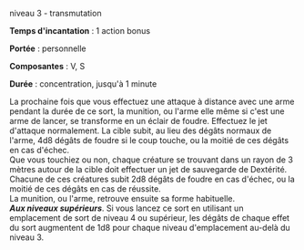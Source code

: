 niveau 3 - transmutation

**Temps d'incantation** : 1 action bonus

**Portée** : personnelle

**Composantes** : V, S

**Durée** : concentration, jusqu'à 1 minute

La prochaine fois que vous effectuez une attaque à distance avec une arme pendant la durée de ce sort, la munition, ou l'arme elle même si c'est une arme de lancer, se transforme en un éclair de foudre. Effectuez le jet d'attaque normalement. La cible subit, au lieu des dégâts normaux de l'arme, 4d8 dégâts de foudre si le coup touche, ou la moitié de ces dégâts en cas d'échec.  
Que vous touchiez ou non, chaque créature se trouvant dans un rayon de 3 mètres autour de la cible doit effectuer un jet de sauvegarde de Dextérité. Chacune de ces créatures subit 2d8 dégâts de foudre en cas d'échec, ou la moitié de ces dégâts en cas de réussite.  
La munition, ou l'arme, retrouve ensuite sa forme habituelle.  
**_Aux niveaux supérieurs_**. Si vous lancez ce sort en utilisant un emplacement de sort de niveau 4 ou supérieur, les dégâts de chaque effet du sort augmentent de 1d8 pour chaque niveau d'emplacement au-delà du niveau 3.